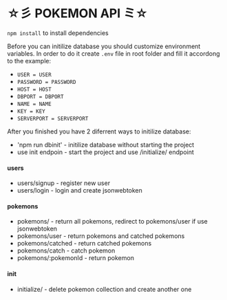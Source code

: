 # ☆彡 POKEMON API ミ☆ #

`npm install` to install dependencies

Before you can initilize database you should customize environment variables. In order to do it create `.env` file in root folder and fill it accordong to the example:

* `USER = USER`
* `PASSWORD = PASSWORD`
* `HOST = HOST`
* `DBPORT = DBPORT`
* `NAME = NAME`
* `KEY = KEY`
* `SERVERPORT = SERVERPORT`

After you finished you have 2 diferrent ways to initilize database:

 * 'npm run dbinit' - initilize database without starting the project
 * use init endpoin - start the project and use /initialize/ endpoint

#### users ####

 * users/signup - register new user
 * users/login - login and create jsonwebtoken

#### pokemons ####

 * pokemons/ - return all pokemons, redirect to pokemons/user if use jsonwebtoken
 * pokemons/user - return pokemons and catched pokemons
 * pokemons/catched - return catched pokemons
 * pokemons/catch - catch pokemon
 * pokemons/:pokemonId - return pokemon

#### init ####

 * initialize/ - delete pokemon collection and create another one
